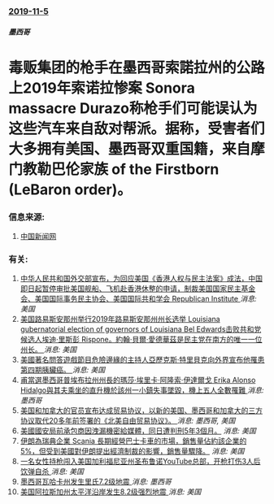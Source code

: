 ### [2019-11-5](/news/2019/11/5/index.md)

##### 墨西哥
#  毒贩集团的枪手在墨西哥索諾拉州的公路上2019年索诺拉惨案 Sonora massacre Durazo称枪手们可能误认为这些汽车来自敌对帮派。据称，受害者们大多拥有美国、墨西哥双重国籍，来自摩门教勒巴伦家族 of the Firstborn (LeBaron order)。 




### 信息来源:

1. [中国新闻网](https://www.chinanews.com/gj/2019/11-06/8999463.shtml)

### 有关:

1. [ 中华人民共和国外交部宣布，为回应美国《香港人权与民主法案》成法，中国即日起暂停审批美国舰船、飞机赴香港休整的申请，制裁美国国家民主基金会、美国国际事务民主协会、美国国际共和学会 Republican Institute ](/zh/news/2019/12/2/中华人民共和国外交部宣布-为回应美国-香港人权与民主法案-成法-中国即日起暂停审批美国舰船-飞机赴香港休整的申请-制裁.md) _消息: 美国_
2. [ 美国路易斯安那州举行2019年路易斯安那州州长选举 Louisiana gubernatorial election of governors of Louisiana Bel Edwards击败共和党候选人埃迪‧里斯彭 Rispone。約翰‧貝爾‧愛德華茲是民主党在南方的唯一一位州长。 ](/zh/news/2019/11/16/美国路易斯安那州举行2019年路易斯安那州州长选举-Louisiana-gubernatorial-election.md) _消息: 美国_
3. [美國著名問答遊戲節目危險邊緣的主持人亞歷克斯·特里貝克向外界宣布他罹患第四期胰臟癌。 ](/zh/news/2019/03/6/美國著名問答遊戲節目危險邊緣的主持人亞歷克斯-特里貝克向外界宣布他罹患第四期胰臟癌.md) _消息: 美国_
4. [甫當選墨西哥普埃布拉州州長的瑪莎·埃里卡·阿隆索·伊達爾戈 Erika Alonso Hidalgo與其夫乘坐的直升機於該州一小鎮失事墜毀，機上五人全數罹難 ](/zh/news/2018/12/24/甫當選墨西哥普埃布拉州州長的瑪莎-埃里卡-阿隆索-伊達爾戈-Erika-Alonso-Hidalgo與其夫乘坐的直升機於.md) _消息: 墨西哥_
5. [美国和加拿大的官员宣布达成贸易协议，以新的美国、墨西哥和加拿大的三方协议取代20多年前签署的《北美自由贸易协议》。 ](/zh/news/2018/09/30/美国和加拿大的官员宣布达成贸易协议-以新的美国-墨西哥和加拿大的三方协议取代20多年前签署的-北美自由贸易协议.md) _消息: 墨西哥, 美国_
6. [美國國安局前承包商因洩漏機密給媒體，同日遭判刑5年3個月。](/zh/news/2018/08/24/美國國安局前承包商因洩漏機密給媒體-同日遭判刑5年3個月.md) _消息: 美国_
7. [伊朗為瑞典企業 Scania 長期經營巴士卡車的市場，銷售量佔約該企業的5%，但受到美國對伊朗提出經濟制裁的影響，銷售量驟降。](/zh/news/2018/08/20/伊朗為瑞典企業-Scania-長期經營巴士卡車的市場-銷售量佔約該企業的5-但受到美國對伊朗提出經濟制裁的影響-銷售量.md) _消息: 美国_
8. [一名女性持枪闯入美国加利福尼亚州圣布鲁诺YouTube总部，开枪打伤3人后饮弹自杀 ](/zh/news/2018/04/3/一名女性持枪闯入美国加利福尼亚州圣布鲁诺YouTube总部-开枪打伤3人后饮弹自杀.md) _消息: 美国_
9. [墨西哥瓦哈卡州发生里氏7.2级地震 ](/zh/news/2018/02/16/墨西哥瓦哈卡州发生里氏72级地震.md) _消息: 墨西哥_
10. [美国阿拉斯加州太平洋沿岸发生8.2级强烈地震 ](/zh/news/2018/01/23/美国阿拉斯加州太平洋沿岸发生82级强烈地震.md) _消息: 美国_
